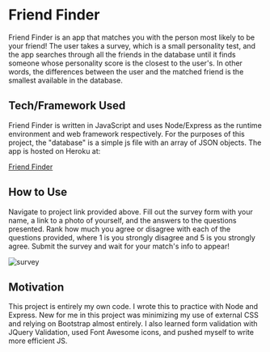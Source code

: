 # Friend Finder

Friend Finder is an app that matches you with the person most likely to be your friend! The user takes a survey, which is a small personality test, and the app searches through all the friends in the database until it finds someone whose personality score is the closest to the user's. In other words, the differences between the user and the matched friend is the smallest available in the database. 

## Tech/Framework Used

Friend Finder is written in JavaScript and uses Node/Express as the runtime environment and web framework respectively. For the purposes of this project, the "database" is a simple js file with an array of JSON objects. The app is hosted on Heroku at:

[Friend Finder](https://peaceful-beach-00204.herokuapp.com/)


## How to Use

Navigate to project link provided above. Fill out the survey form with your name, a link to a photo of yourself, and the answers to the questions presented. Rank how much you agree or disagree with each of the questions provided, where 1 is you strongly disagree and 5 is you strongly agree. Submit the survey and wait for your match's info to appear!

![survey](https://user-images.githubusercontent.com/23327932/72671764-18e28500-3a04-11ea-8ca7-67ee659afc98.png)

## Motivation

This project is entirely my own code. I wrote this to practice with Node and Express. New for me in this project was minimizing my use of external CSS and relying on Bootstrap almost entirely. I also learned form validation with JQuery Validation, used Font Awesome icons, and pushed myself to write more efficient JS. 







